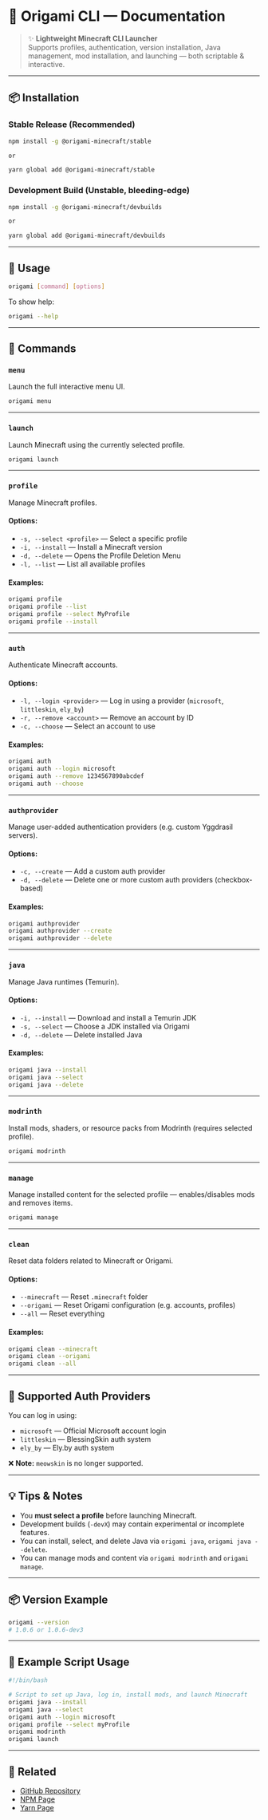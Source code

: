 # 🌸 Origami CLI — Documentation

> ✨ **Lightweight Minecraft CLI Launcher**  
> Supports profiles, authentication, version installation, Java management, mod installation, and launching — both scriptable & interactive.

---

## 📦 Installation

### Stable Release (Recommended)

```bash
npm install -g @origami-minecraft/stable

or

yarn global add @origami-minecraft/stable
```

### Development Build (Unstable, bleeding-edge)

```bash
npm install -g @origami-minecraft/devbuilds

or

yarn global add @origami-minecraft/devbuilds
```

---

## 🧭 Usage

```bash
origami [command] [options]
```

To show help:

```bash
origami --help
```

---

## 📜 Commands

### `menu`

Launch the full interactive menu UI.

```bash
origami menu
```

---

### `launch`

Launch Minecraft using the currently selected profile.

```bash
origami launch
```

---

### `profile`

Manage Minecraft profiles.

#### Options:

* `-s, --select <profile>` — Select a specific profile
* `-i, --install` — Install a Minecraft version
* `-d, --delete` — Opens the Profile Deletion Menu
* `-l, --list` — List all available profiles

#### Examples:

```bash
origami profile
origami profile --list
origami profile --select MyProfile
origami profile --install
```

---

### `auth`

Authenticate Minecraft accounts.

#### Options:

* `-l, --login <provider>` — Log in using a provider (`microsoft`, `littleskin`, `ely_by`)
* `-r, --remove <account>` — Remove an account by ID
* `-c, --choose` — Select an account to use

#### Examples:

```bash
origami auth
origami auth --login microsoft
origami auth --remove 1234567890abcdef
origami auth --choose
```

---

### `authprovider`

Manage user-added authentication providers (e.g. custom Yggdrasil servers).

#### Options:

* `-c, --create` — Add a custom auth provider
* `-d, --delete` — Delete one or more custom auth providers (checkbox-based)

#### Examples:

```bash
origami authprovider
origami authprovider --create
origami authprovider --delete
```

---

### `java`

Manage Java runtimes (Temurin).

#### Options:

* `-i, --install` — Download and install a Temurin JDK
* `-s, --select` — Choose a JDK installed via Origami
* `-d, --delete` — Delete installed Java

#### Examples:

```bash
origami java --install
origami java --select
origami java --delete
```

---

### `modrinth`

Install mods, shaders, or resource packs from Modrinth (requires selected profile).

```bash
origami modrinth
```

---

### `manage`

Manage installed content for the selected profile — enables/disables mods and removes items.

```bash
origami manage
```

---

### `clean`

Reset data folders related to Minecraft or Origami.

#### Options:

* `--minecraft` — Reset `.minecraft` folder
* `--origami` — Reset Origami configuration (e.g. accounts, profiles)
* `--all` — Reset everything

#### Examples:

```bash
origami clean --minecraft
origami clean --origami
origami clean --all
```

---

## 🧪 Supported Auth Providers

You can log in using:

* `microsoft` — Official Microsoft account login
* `littleskin` — BlessingSkin auth system
* `ely_by` — Ely.by auth system

❌ **Note:** `meowskin` is no longer supported.

---

## 💡 Tips & Notes

* You **must select a profile** before launching Minecraft.
* Development builds (`-devX`) may contain experimental or incomplete features.
* You can install, select, and delete Java via `origami java`, `origami java --delete`.
* You can manage mods and content via `origami modrinth` and `origami manage`.

---

## 📦 Version Example

```bash
origami --version
# 1.0.6 or 1.0.6-dev3
```

---

## 🔧 Example Script Usage

```bash
#!/bin/bash

# Script to set up Java, log in, install mods, and launch Minecraft
origami java --install
origami java --select
origami auth --login microsoft
origami profile --select myProfile
origami modrinth
origami launch
```

---

## 📖 Related

* [GitHub Repository](https://github.com/merasugd/origami-launcher)
* [NPM Page](https://www.npmjs.com/package/@origami-minecraft/stable)
* [Yarn Page](https://yarnpkg.com/package?q=%40origami-mine&name=%40origami-minecraft%2Fstable)